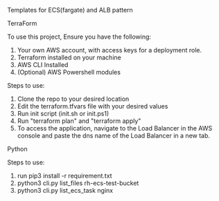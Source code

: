 Templates for ECS(fargate) and ALB pattern

TerraForm

To use this project, Ensure you have the following:
  1. Your own AWS account, with access keys for a deployment role.
  2. Terraform installed on your machine
  3. AWS CLI Installed
  4. (Optional) AWS Powershell modules 

Steps to use:
  1. Clone the repo to your desired location
  2. Edit the terraform.tfvars file with your desired values
  3. Run init script (init.sh or init.ps1)  
  4. Run "terraform plan" and "terraform apply"
  4. To access the application, navigate to the Load Balancer in the
     AWS console and paste the dns name of the Load Balancer in a new tab. 




Python

Steps to use:
1. run pip3 install -r requirement.txt 
2. python3 cli.py list_files rh-ecs-test-bucket
3. python3 cli.py list_ecs_task nginx

